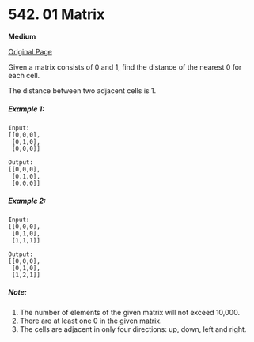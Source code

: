 # 542. 01 Matrix

**Medium**

[Original Page](https://leetcode.com/problems/01-matrix/)

Given a matrix consists of 0 and 1, find the distance of the nearest 0 for each cell.

The distance between two adjacent cells is 1.

##### Example 1:
```
Input:
[[0,0,0],
 [0,1,0],
 [0,0,0]]

Output:
[[0,0,0],
 [0,1,0],
 [0,0,0]]
```

##### Example 2:
```
Input:
[[0,0,0],
 [0,1,0],
 [1,1,1]]

Output:
[[0,0,0],
 [0,1,0],
 [1,2,1]]
```

##### Note:
1. The number of elements of the given matrix will not exceed 10,000.
2. There are at least one 0 in the given matrix.
3. The cells are adjacent in only four directions: up, down, left and right.
